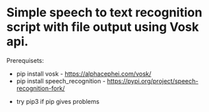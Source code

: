 # Simple speech to text recognition script with file output using Vosk api.

Prerequisets:
  - pip install vosk - https://alphacephei.com/vosk/
  - pip install speech_recognition - https://pypi.org/project/speech-recognition-fork/

* try pip3 if pip gives problems
